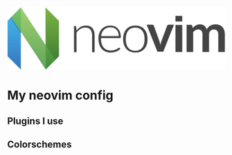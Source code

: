 <div align="center">
    <img src="./neovim.svg" />
</div>

# My neovim config
## Plugins I use
## Colorschemes
